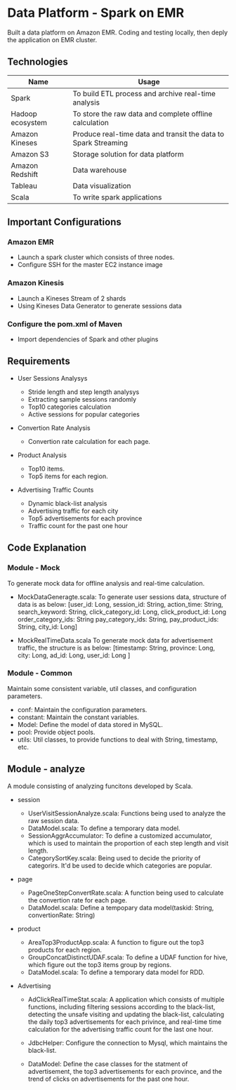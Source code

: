 # Data Platform - Spark on EMR
Built a data platform on Amazon EMR. Coding and testing locally, then deply the application on EMR cluster.

## Technologies
| Name | Usage |
| --- | --- |
| Spark| To build ETL process and archive real-time analysis|
| Hadoop ecosystem | To store the raw data and complete offline calculation|
| Amazon Kineses | Produce real-time data and transit the data to Spark Streaming | 
| Amazon S3 | Storage solution for data platform |
| Amazon Redshift | Data warehouse |
| Tableau | Data visualization |
| Scala | To write spark applications |
 
## Important Configurations
### Amazon EMR
- Launch a spark cluster which consists of three nodes.
- Configure SSH for the master EC2 instance
image

### Amazon Kinesis
- Launch a Kineses Stream of 2 shards
- Using Kineses Data Generator to generate sessions data

### Configure the pom.xml of Maven 
- Import dependencies of Spark and other plugins

## Requirements
- User Sessions Analysys
    - Stride length and step length analysys
    - Extracting sample sessions randomly
    - Top10 categories calculation
    - Active sessions for popular categories
    
- Convertion Rate Analysis
    - Convertion rate calculation for each page.
    
- Product Analysis
    - Top10 items.
    - Top5 items for each region.
    
- Advertising Traffic Counts
    - Dynamic black-list analysis
    - Advertising traffic for each city
    - Top5 advertisements for each province
    - Traffic count for the past one hour

## Code Explanation 
### Module - Mock
To generate mock data for offline analysis and real-time calculation.
- MockDataGeneragte.scala: To generate user sessions data, structure of data is as below:
        [user_id: Long,
        session_id: String,
        action_time: String,
        search_keyword: String,
        click_category_id: Long,
        click_product_id: Long
        order_category_ids: String
        pay_category_ids: String,
        pay_product_ids: String,
        city_id: Long]
        
- MockRealTimeData.scala
To generate mock data for advertisement traffic, the structure is as below:
        [timestamp: String,
        province: Long,
        city: Long,
        ad_id: Long,
        user_id: Long
        ]
        
### Module - Common
Maintain some consistent variable, util classes, and configuration parameters.
- conf: Maintain the configuration parameters.
- constant: Maintain the constant variables.
- Model: Define the model of data stored in MySQL.
- pool: Provide object pools.
- utils: Util classes, to provide functions to deal with String, timestamp, etc.

## Module - analyze
A module consisting of analyzing funcitons developed by Scala.
- session
    - UserVisitSessionAnalyze.scala: Functions being used to analyze the raw session data.
    - DataModel.scala: To define a temporary data model.
    - SessionAggrAccumulator: To define a customized accumulator, which is used to maintain the proportion of each step length and visit length.
    - CategorySortKey.scala: Being used to decide the priority of categorirs. It'd be used to decide which categories are popular.
    
- page
    - PageOneStepConvertRate.scala: A function being used to calculate the convertion rate for each page.
    - DataModel.scala: Define a tempopary data model(taskid: String, convertionRate: String)
    
- product
    - AreaTop3ProductApp.scala: A function to figure out the top3 products for each region.
    - GroupConcatDistinctUDAF.scala: To define a UDAF function for hive, which figure out the top3 items group by regions.
    - DataModel.scala: To define a temporary data model for RDD.
    
- Advertising
    - AdClickRealTimeStat.scala: A application which consists of multiple functions, including filtering sessions according to the black-list, detecting the unsafe visiting and updating the black-list, calculating the daily top3 advertisements for each privince, and real-time time calculation for the advertising traffic count for the last one hour.
    
    - JdbcHelper: Configure the connection to Mysql, which maintains the black-list.
    - DataModel: Define the case classes for the statment of advertisement, the top3 advertisements for each province, and the trend of clicks on advertisements for the past one hour. 
    